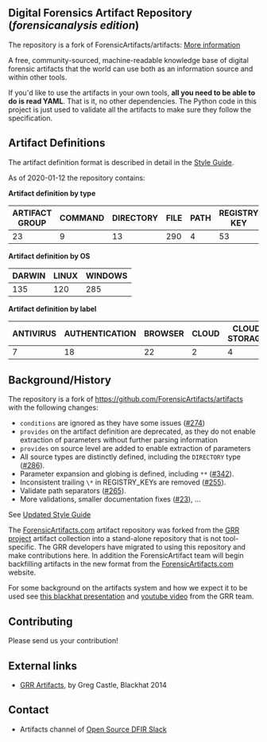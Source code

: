 ## Digital Forensics Artifact Repository (*forensicanalysis edition*)

The repository is a fork of ForensicArtifacts/artifacts: [More information](#backgroundhistory)

A free, community-sourced, machine-readable knowledge base of digital forensic
artifacts that the world can use both as an information source and within other
tools.

If you'd like to use the artifacts in your own tools, **all you need to be able
to do is read YAML**. That is it, no other dependencies. The Python code in
this project is just used to validate all the artifacts to make sure they
follow the specification.

## Artifact Definitions

The artifact definition format is described in detail in the [Style Guide](style_guide.md).

As of 2020-01-12 the repository contains:

**Artifact definition by type**

| ARTIFACT GROUP | COMMAND | DIRECTORY | FILE | PATH | REGISTRY KEY | REGISTRY VALUE | WMI |
|----------------|---------|-----------|------|------|--------------|----------------|-----|
|             23 |       9 |        13 |  290 |    4 |           53 |            116 |  26 |

**Artifact definition by OS**

| DARWIN | LINUX | WINDOWS |
|--------|-------|---------|
|    135 |   120 |     285 |

**Artifact definition by label**

| ANTIVIRUS | AUTHENTICATION | BROWSER | CLOUD | CLOUD STORAGE | CONFIGURATION FILES | DOCKER | EXTERNAL MEDIA | EXTERNALACCOUNT | HADOOP | HISTORY FILES | LOGS | MAIL | NETWORK | SOFTWARE | SYSTEM | USERS | IOS |
|-----------|----------------|---------|-------|---------------|---------------------|--------|----------------|-----------------|--------|---------------|------|------|---------|----------|--------|-------|-----|
|         7 |             18 |      22 |     2 |             4 |                  45 |      2 |              2 |               3 |      1 |             3 |   63 |   17 |      20 |       69 |    197 |   104 |   5 |

## Background/History

The repository is a fork of https://github.com/ForensicArtifacts/artifacts with the
following changes:
 - `conditions` are ignored as they have some issues ([#274](https://github.com/ForensicArtifacts/artifacts/issues/274))
 - `provides` on the artifact definition are deprecated, as they do not enable extraction of parameters without further parsing information
 - `provides` on source level are added to enable extraction of parameters
 - All source types are distinctly defined, including the `DIRECTORY` type ([#286](https://github.com/ForensicArtifacts/artifacts/issues/286)).
 - Parameter expansion and globing is defined, including `**` ([#342](https://github.com/ForensicArtifacts/artifacts/issues/342)).
 - Inconsistent trailing `\*` in REGISTRY_KEYs are removed ([#255](https://github.com/ForensicArtifacts/artifacts/issues/255)).
 - Validate path separators ([#265](https://github.com/ForensicArtifacts/artifacts/issues/265)).
 - More validations, smaller documentation fixes ([#23](https://github.com/ForensicArtifacts/artifacts/issues/23#issuecomment-469063370)), ...

See [Updated Style Guide](style_guide.md)

The [ForensicArtifacts.com](http://forensicartifacts.com/) artifact repository
was forked from the [GRR project](https://github.com/google/grr) artifact
collection into a stand-alone repository that is not tool-specific. The GRR
developers have migrated to using this repository and make contributions here. In
addition the ForensicArtifact team will begin backfilling artifacts in the new
format from the [ForensicArtifacts.com](http://forensicartifacts.com/) website.

For some background on the artifacts system and how we expect it to be used see
[this blackhat presentation](https://www.blackhat.com/us-14/archives.html#grr-find-all-the-badness-collect-all-the-things)
and [youtube video](https://www.youtube.com/watch?v=ren6QSvwFvg) from the GRR team.

## Contributing

Please send us your contribution!

## External links

* [GRR Artifacts](https://www.blackhat.com/docs/us-14/materials/us-14-Castle-GRR-Find-All-The-Badness-Collect-All-The-Things-WP.pdf), by Greg Castle, Blackhat 2014

## Contact

* Artifacts channel of [Open Source DFIR Slack](https://github.com/open-source-dfir/slack)
